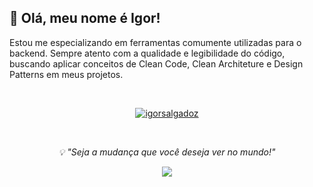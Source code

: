 ## 👋 Olá, meu nome é Igor!

Estou me especializando em ferramentas comumente utilizadas para o backend. Sempre atento com a qualidade e legibilidade do código, buscando aplicar conceitos de Clean Code, Clean Architeture e Design Patterns em meus projetos.


<div>
</br>

  <p align="center">
  <a href="https://www.linkedin.com/in/igorsalgadoz/" target="blank"><img align="center" src="https://skillicons.dev/icons?i=linkedin" alt="igorsalgadoz" /></a>
</div>
</br>

<p align="center"><em>💡 "Seja a mudança que você deseja ver no mundo!"</em>
</br>
<div>

  <p align="center">
  <a href="https://skillicons.dev">
    <img src="https://skillicons.dev/icons?i=php,laravel,python,django,js,vue,gcp,aws,git,kubernetes,docker,linux,mysql,mongodb" />
  </a>
</p>
</div>



